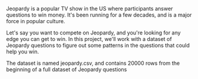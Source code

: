 Jeopardy is a popular TV show in the US where participants answer questions to win money. It's been running for a few decades, and is a major force in popular culture.

Let's say you want to compete on Jeopardy, and you're looking for any edge you can get to win. In this project, we'll work with a dataset of Jeopardy questions to figure out some patterns in the questions that could help you win.

The dataset is named jeopardy.csv, and contains 20000 rows from the beginning of a full dataset of Jeopardy questions

